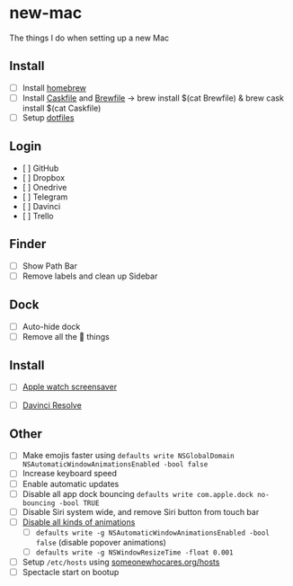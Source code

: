 # new-mac

The things I do when setting up a new Mac

## Install

- [ ] Install [homebrew](https://brew.sh)
- [ ] Install [Caskfile](Caskfile) and [Brewfile](Brewfile) 
	-> brew install $(cat Brewfile) & brew cask install $(cat Caskfile)
- [ ] Setup [dotfiles](https://github.com/krausefx/dotfiles)

## Login

- [ ] GitHub
- [ ] Dropbox
- [ ] Onedrive
- [ ] Telegram
- [ ] Davinci
- [ ] Trello

## Finder

- [ ] Show Path Bar
- [ ] Remove labels and clean up Sidebar

## Dock

- [ ] Auto-hide dock
- [ ] Remove all the  things

## Install

- [ ] [Apple watch screensaver](http://www.rasmusnielsen.dk/applewatch/)
- [ ] [Davinci Resolve](https://www.blackmagicdesign.com/de/products/davinciresolve/)


## Other

- [ ] Make emojis faster using `defaults write NSGlobalDomain NSAutomaticWindowAnimationsEnabled -bool false`
- [ ] Increase keyboard speed
- [ ] Enable automatic updates
- [ ] Disable all app dock bouncing `defaults write com.apple.dock no-bouncing -bool TRUE`
- [ ] Disable Siri system wide, and remove Siri button from touch bar
- [ ] [Disable all kinds of animations](https://apple.stackexchange.com/questions/14001/how-to-turn-off-all-animations-on-os-x)
  - [ ] `defaults write -g NSAutomaticWindowAnimationsEnabled -bool false` (disable popover animations)
  - [ ] `defaults write -g NSWindowResizeTime -float 0.001`
- [ ] Setup `/etc/hosts` using [someonewhocares.org/hosts](https://someonewhocares.org/hosts/)
- [ ] Spectacle start on bootup
